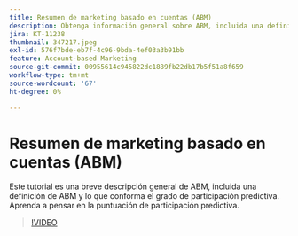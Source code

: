 ```yaml
---
title: Resumen de marketing basado en cuentas (ABM)
description: Obtenga información general sobre ABM, incluida una definición de ABM y los elementos que componen el grado de participación predictiva. Aprenda a pensar en la puntuación de participación predictiva.
jira: KT-11238
thumbnail: 347217.jpeg
exl-id: 576f7bde-eb7f-4c96-9bda-4ef03a3b91bb
feature: Account-based Marketing
source-git-commit: 00955614c945822dc1889fb22db17b5f51a8f659
workflow-type: tm+mt
source-wordcount: '67'
ht-degree: 0%

---
```


# Resumen de marketing basado en cuentas (ABM)

Este tutorial es una breve descripción general de ABM, incluida una definición de ABM y lo que conforma el grado de participación predictiva. Aprenda a pensar en la puntuación de participación predictiva.

>[!VIDEO](https://video.tv.adobe.com/v/347217/?quality=12&learn=on)
